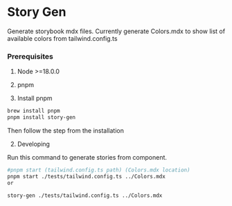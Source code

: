 # Story Gen

Generate storybook mdx files. Currently generate Colors.mdx to show list of available colors from tailwind.config.ts

### Prerequisites

1. Node &gt;=18.0.0
2. pnpm

1. Install pnpm

```bash
brew install pnpm
pnpm install story-gen
```

Then follow the step from the installation

2. Developing

Run this command to generate stories from component.

```bash
#pnpm start (tailwind.config.ts path) (Colors.mdx location)
pnpm start ./tests/tailwind.config.ts ../Colors.mdx
or

story-gen ./tests/tailwind.config.ts ../Colors.mdx
```